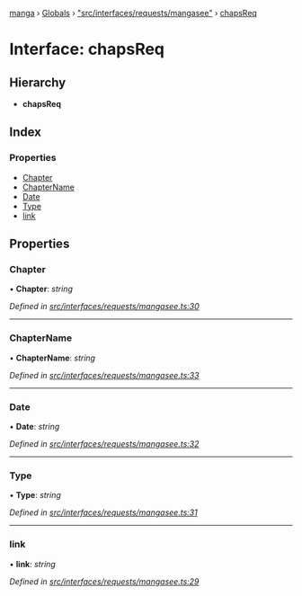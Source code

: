 [manga](../README.md) › [Globals](../globals.md) › ["src/interfaces/requests/mangasee"](../modules/_src_interfaces_requests_mangasee_.md) › [chapsReq](_src_interfaces_requests_mangasee_.chapsreq.md)

# Interface: chapsReq

## Hierarchy

* **chapsReq**

## Index

### Properties

* [Chapter](_src_interfaces_requests_mangasee_.chapsreq.md#chapter)
* [ChapterName](_src_interfaces_requests_mangasee_.chapsreq.md#chaptername)
* [Date](_src_interfaces_requests_mangasee_.chapsreq.md#date)
* [Type](_src_interfaces_requests_mangasee_.chapsreq.md#type)
* [link](_src_interfaces_requests_mangasee_.chapsreq.md#link)

## Properties

###  Chapter

• **Chapter**: *string*

*Defined in [src/interfaces/requests/mangasee.ts:30](https://github.com/tushar1210/manga-node/blob/fed3e48/src/interfaces/requests/mangasee.ts#L30)*

___

###  ChapterName

• **ChapterName**: *string*

*Defined in [src/interfaces/requests/mangasee.ts:33](https://github.com/tushar1210/manga-node/blob/fed3e48/src/interfaces/requests/mangasee.ts#L33)*

___

###  Date

• **Date**: *string*

*Defined in [src/interfaces/requests/mangasee.ts:32](https://github.com/tushar1210/manga-node/blob/fed3e48/src/interfaces/requests/mangasee.ts#L32)*

___

###  Type

• **Type**: *string*

*Defined in [src/interfaces/requests/mangasee.ts:31](https://github.com/tushar1210/manga-node/blob/fed3e48/src/interfaces/requests/mangasee.ts#L31)*

___

###  link

• **link**: *string*

*Defined in [src/interfaces/requests/mangasee.ts:29](https://github.com/tushar1210/manga-node/blob/fed3e48/src/interfaces/requests/mangasee.ts#L29)*
